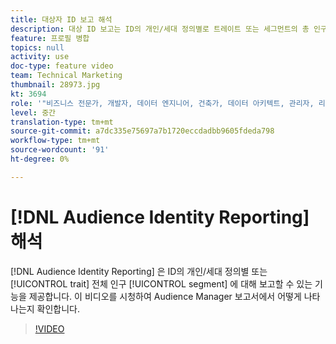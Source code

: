 ```yaml
---
title: 대상자 ID 보고 해석
description: 대상 ID 보고는 ID의 개인/세대 정의별로 트레이트 또는 세그먼트의 총 인구를 보고하는 기능을 고객에게 제공합니다. 이 비디오를 시청하여 Audience Manager 보고서에서 어떻게 나타나는지 확인합니다.
feature: 프로필 병합
topics: null
activity: use
doc-type: feature video
team: Technical Marketing
thumbnail: 28973.jpg
kt: 3694
role: '"비즈니스 전문가, 개발자, 데이터 엔지니어, 건축가, 데이터 아키텍트, 관리자, 리더"'
level: 중간
translation-type: tm+mt
source-git-commit: a7dc335e75697a7b1720eccdadbb9605fdeda798
workflow-type: tm+mt
source-wordcount: '91'
ht-degree: 0%

---
```



# [!DNL Audience Identity Reporting] 해석

[!DNL Audience Identity Reporting] 은 ID의 개인/세대 정의별 또는  [!UICONTROL trait] 전체 인구 [!UICONTROL segment] 에 대해 보고할 수 있는 기능을 제공합니다. 이 비디오를 시청하여 Audience Manager 보고서에서 어떻게 나타나는지 확인합니다.

>[!VIDEO](https://video.tv.adobe.com/v/28973/?quality=12)
